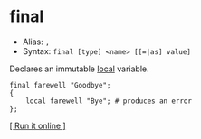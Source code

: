 # final

- Alias: `,`
- Syntax: `final [type] <name> [[=|as] value]`

Declares an immutable [local](local) variable.

    final farewell "Goodbye";
    {
        local farewell "Bye"; # produces an error
    };

[[ Run it online ]](https://utopia.sh/?code=final+farewell+%22Goodbye%22%3B%0D%0A%7B%0D%0A++++local+farewell+%22Bye%22%3B+%23+produces+an+error%0D%0A%7D%3B)
